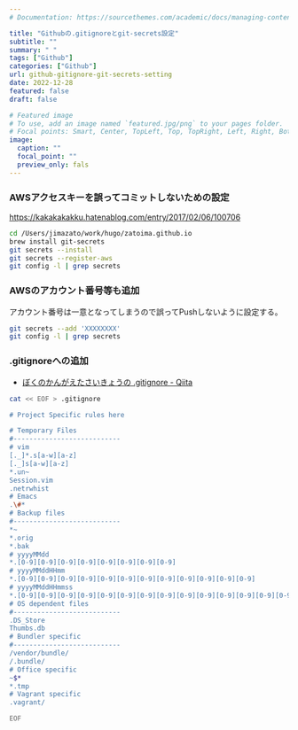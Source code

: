 ```yaml
---
# Documentation: https://sourcethemes.com/academic/docs/managing-content/

title: "Githubの.gitignoreとgit-secrets設定"
subtitle: ""
summary: " "
tags: ["Github"]
categories: ["Github"]
url: github-gitignore-git-secrets-setting
date: 2022-12-28
featured: false
draft: false

# Featured image
# To use, add an image named `featured.jpg/png` to your pages folder.
# Focal points: Smart, Center, TopLeft, Top, TopRight, Left, Right, BottomLeft, Bottom, BottomRight.
image:
  caption: ""
  focal_point: ""
  preview_only: fals
---
```



### AWSアクセスキーを誤ってコミットしないための設定
https://kakakakakku.hatenablog.com/entry/2017/02/06/100706

```sh
cd /Users/jimazato/work/hugo/zatoima.github.io
brew install git-secrets
git secrets --install
git secrets --register-aws
git config -l | grep secrets
```

### AWSのアカウント番号等も追加

アカウント番号は一意となってしまうので誤ってPushしないように設定する。

```sh
git secrets --add 'XXXXXXXX'
git config -l | grep secrets
```

### .gitignoreへの追加
 - [ぼくのかんがえたさいきょうの \.gitignore \- Qiita](https://qiita.com/wnoguchi/items/18f407ff566dc136fef9)

```sh
cat << EOF > .gitignore

# Project Specific rules here

# Temporary Files
#---------------------------
# vim
[._]*.s[a-w][a-z]
[._]s[a-w][a-z]
*.un~
Session.vim
.netrwhist
# Emacs
.\#*
# Backup files
#---------------------------
*~
*.orig
*.bak
# yyyyMMdd
*.[0-9][0-9][0-9][0-9][0-9][0-9][0-9][0-9]
# yyyyMMddHHmm
*.[0-9][0-9][0-9][0-9][0-9][0-9][0-9][0-9][0-9][0-9][0-9][0-9]
# yyyyMMddHHmmss
*.[0-9][0-9][0-9][0-9][0-9][0-9][0-9][0-9][0-9][0-9][0-9][0-9][0-9][0-9]
# OS dependent files
#---------------------------
.DS_Store
Thumbs.db
# Bundler specific
#---------------------------
/vendor/bundle/
/.bundle/
# Office specific
~$*
*.tmp
# Vagrant specific
.vagrant/

EOF

```


